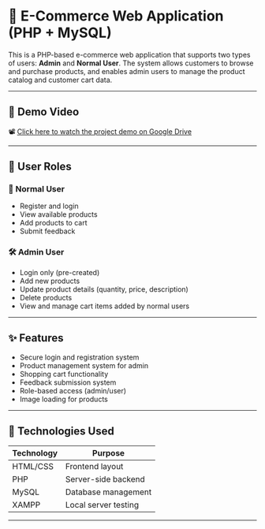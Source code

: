 # 🛒 E-Commerce Web Application (PHP + MySQL)

This is a PHP-based e-commerce web application that supports two types of users: **Admin** and **Normal User**. The system allows customers to browse and purchase products, and enables admin users to manage the product catalog and customer cart data.

---

## 🎥 Demo Video

📽️ [Click here to watch the project demo on Google Drive](https://drive.google.com/file/d/1qATluhH_UlZNipPmNDf5tYQL90ue10pd/view?usp=sharing)

---

## 👥 User Roles

### 👤 Normal User
- Register and login
- View available products
- Add products to cart
- Submit feedback

### 🛠️ Admin User
- Login only (pre-created)
- Add new products
- Update product details (quantity, price, description)
- Delete products
- View and manage cart items added by normal users

---

## ✨ Features
- Secure login and registration system
- Product management system for admin
- Shopping cart functionality
- Feedback submission system
- Role-based access (admin/user)
- Image loading for products

---

## 🧰 Technologies Used

| Technology | Purpose              |
|------------|----------------------|
| HTML/CSS   | Frontend layout      |
| PHP        | Server-side backend  |
| MySQL      | Database management  |
| XAMPP      | Local server testing |

---
